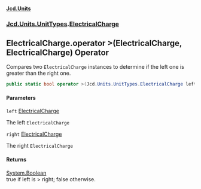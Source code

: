 #### [Jcd.Units](index.md 'index')
### [Jcd.Units.UnitTypes](Jcd.Units.UnitTypes.md 'Jcd.Units.UnitTypes').[ElectricalCharge](Jcd.Units.UnitTypes.ElectricalCharge.md 'Jcd.Units.UnitTypes.ElectricalCharge')

## ElectricalCharge.operator >(ElectricalCharge, ElectricalCharge) Operator

Compares two `ElectricalCharge` instances to determine if the left one is greater than the right one.

```csharp
public static bool operator >(Jcd.Units.UnitTypes.ElectricalCharge left, Jcd.Units.UnitTypes.ElectricalCharge right);
```
#### Parameters

<a name='Jcd.Units.UnitTypes.ElectricalCharge.op_GreaterThan(Jcd.Units.UnitTypes.ElectricalCharge,Jcd.Units.UnitTypes.ElectricalCharge).left'></a>

`left` [ElectricalCharge](Jcd.Units.UnitTypes.ElectricalCharge.md 'Jcd.Units.UnitTypes.ElectricalCharge')

The left `ElectricalCharge`

<a name='Jcd.Units.UnitTypes.ElectricalCharge.op_GreaterThan(Jcd.Units.UnitTypes.ElectricalCharge,Jcd.Units.UnitTypes.ElectricalCharge).right'></a>

`right` [ElectricalCharge](Jcd.Units.UnitTypes.ElectricalCharge.md 'Jcd.Units.UnitTypes.ElectricalCharge')

The right `ElectricalCharge`

#### Returns
[System.Boolean](https://docs.microsoft.com/en-us/dotnet/api/System.Boolean 'System.Boolean')  
true if left is > right; false otherwise.